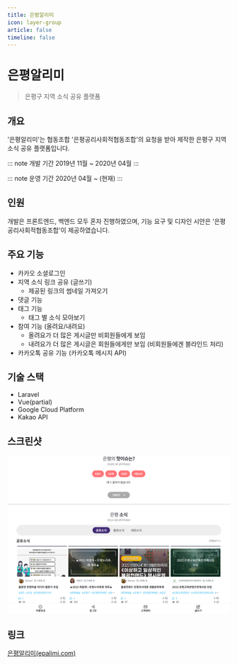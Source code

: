 ```yaml
---
title: 은평알리미
icon: layer-group
article: false
timeline: false
---
```


# 은평알리미

> 은평구 지역 소식 공유 플랫폼

## 개요

'은평알리미'는 협동조합 '은평공리사회적협동조합'의 요청을 받아 제작한 은평구 지역 소식 공유 플랫폼입니다.

::: note 개발 기간
2019년 11월 ~ 2020년 04월
:::

::: note 운영 기간
2020년 04월 ~ (현재)
:::

## 인원

개발은 프론트엔드, 백엔드 모두 혼자 진행하였으며, 기능 요구 및 디자인 시안은 '은평공리사회적협동조합'이 제공하였습니다.

## 주요 기능

- 카카오 소셜로그인
- 지역 소식 링크 공유 (글쓰기)
  - 제공된 링크의 썸네일 가져오기
- 댓글 기능
- 태그 기능
  - 태그 별 소식 모아보기
- 참여 기능 (올려요/내려요)
  - 올려요가 더 많은 게시글만 비회원들에게 보임
  - 내려요가 더 많은 게시글은 회원들에게만 보임 (비회원들에겐 블라인드 처리)
- 카카오톡 공유 기능 (카카오톡 메시지 API)

## 기술 스택

- Laravel
- Vue(partial)
- Google Cloud Platform
- Kakao API

## 스크린샷

!['은평알리미' 메인페이지](./epalimi/screenshot.png)

## 링크

[은평알리미(epalimi.com)](https://epalimi.com)
